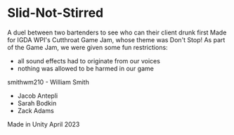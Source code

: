 # Slid-Not-Stirred

A duel between two bartenders to see who can their client drunk first
Made for IGDA WPI's Cutthroat Game Jam, whose theme was Don't Stop!
As part of the Game Jam, we were given some fun restrictions:
  - all sound effects had to originate from our voices
  - nothing was allowed to be harmed in our game
  

smithwm210 - William Smith
  - Jacob Antepli
  - Sarah Bodkin
  - Zack Adams

Made in Unity
April 2023
